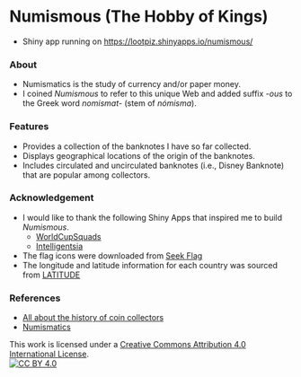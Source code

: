 # Numismous (The Hobby of Kings)
 * Shiny app running on https://lootpiz.shinyapps.io/numismous/

### About
 * Numismatics is the study of currency and/or paper money.
 * I coined *Numismous* to refer to this unique Web and added suffix *-ous* to the Greek word *nomismat-* (stem of *nómisma*).
 
### Features
 * Provides a collection of the banknotes I have so far collected.
 * Displays geographical locations of the origin of the banknotes.
 * Includes circulated and uncirculated banknotes (i.e., Disney Banknote) that are popular among collectors.

### Acknowledgement
 * I would like to thank the following Shiny Apps that inspired me to build *Numismous*.
   * [WorldCupSquads](https://github.com/AllezCannes/WorldCupSquads)
   * [Intelligentsia](https://github.com/phillyo/intelligentsia)
 * The flag icons were downloaded from [Seek Flag](https://seekflag.com/)
 * The longitude and latitude information for each country was sourced from [LATITUDE](https://latitude.to/map)

### References
 * [All about the history of coin collectors](https://atlantagoldandcoin.com/the-hobby-of-kings-all-about-the-history-of-coin-collectors/)
 * [Numismatics](https://en.wikipedia.org/wiki/Numismatics)

This work is licensed under a [Creative Commons Attribution 4.0 International License][cc-by].  
[![CC BY 4.0][cc-by-image]][cc-by]

[cc-by]: http://creativecommons.org/licenses/by/4.0/
[cc-by-image]: https://i.creativecommons.org/l/by/4.0/88x31.png
[cc-by-shield]: https://img.shields.io/badge/License-CC%20BY%204.0-lightgrey.svg
